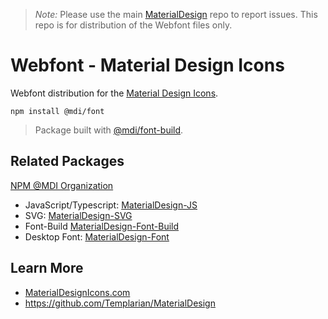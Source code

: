 > *Note:* Please use the main [MaterialDesign](https://github.com/Templarian/MaterialDesign/issues) repo to report
> issues. This repo is for distribution of the Webfont files only.

# Webfont - Material Design Icons

Webfont distribution for the [Material Design Icons](https://materialdesignicons.com).

```
npm install @mdi/font
```

> Package built with [@mdi/font-build](https://github.com/Templarian/MaterialDesign-Font-Build).

## Related Packages

[NPM @MDI Organization](https://npmjs.com/org/mdi)

- JavaScript/Typescript: [MaterialDesign-JS](https://github.com/Templarian/MaterialDesign-JS)
- SVG: [MaterialDesign-SVG](https://github.com/Templarian/MaterialDesign-SVG)
- Font-Build [MaterialDesign-Font-Build](https://github.com/Templarian/MaterialDesign-Font-Build)
- Desktop Font: [MaterialDesign-Font](https://github.com/Templarian/MaterialDesign-Font)

## Learn More

- [MaterialDesignIcons.com](https://materialdesignicons.com)
- https://github.com/Templarian/MaterialDesign
